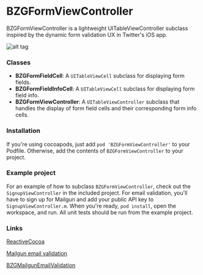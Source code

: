 BZGFormViewController
=====================

BZGFormViewController is a lightweight UITableViewController subclass inspired by the dynamic form validation UX in Twitter's iOS app.

![alt tag](https://raw.github.com/benzguo/BZGFormViewController/master/Screenshots/1.png)

### Classes

+ **BZGFormFieldCell**: A `UITableViewCell` subclass for displaying form fields.
+ **BZGFormFieldInfoCell**: A `UITableViewCell` subclass for displaying form field info.
+ **BZGFormViewController**: A `UITableViewController` subclass that handles the display of form field cells and their corresponding form info cells.

### Installation

If you're using cocoapods, just add ```pod 'BZGFormViewController'``` to your Podfile.
Otherwise, add the contents of ```BZGFormViewController``` to your project.

### Example project

For an example of how to subclass `BZGFormViewController`, check out the ```SignupViewController``` in the included project.
For email validation, you'll have to sign up for Mailgun and add your public API key to ```SignupViewController.m```.
When you're ready, ```pod install```, open the workspace, and run. All unit tests should be run from the example project.

### Links

[ReactiveCocoa](https://github.com/ReactiveCocoa/ReactiveCocoa)

[Mailgun email validation](http://blog.mailgun.com/post/free-email-validation-api-for-web-forms/)

[BZGMailgunEmailValidation](https://github.com/benzguo/BZGMailgunEmailValidation)


